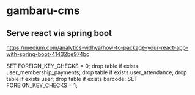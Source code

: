 # gambaru-cms


## Serve react via spring boot 
https://medium.com/analytics-vidhya/how-to-package-your-react-app-with-spring-boot-41432be974bc

SET FOREIGN_KEY_CHECKS = 0;
drop table if exists user_membership_payments;
drop table if exists user_attendance;
drop table if exists user;
drop table if exists barcode;
SET FOREIGN_KEY_CHECKS = 1;